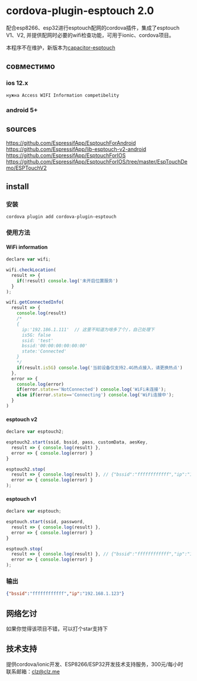 # cordova-plugin-esptouch 2.0
配合esp8266、esp32进行esptouch配网的cordova插件，集成了esptouch V1、V2, 并提供配网时必要的wifi检查功能，可用于ionic、cordova项目。  

本程序不在维护，新版本为[capacitor-esptouch](https://github.com/coloz/capacitor-esptouch)  
  
## совместимо
### ios 12.x  
    нужна Access WIFI Information competibelity
    
### android 5+  

## sources
https://github.com/EspressifApp/EsptouchForAndroid  
https://github.com/EspressifApp/lib-esptouch-v2-android  
https://github.com/EspressifApp/EsptouchForIOS  
https://github.com/EspressifApp/EsptouchForIOS/tree/master/EspTouchDemo/ESPTouchV2  

## install
### 安装  
```
cordova plugin add cordova-plugin-esptouch
```

### 使用方法 
#### WiFi information 
```javascript
declare var wifi;

wifi.checkLocation( 
  result => { 
    if(!result) console.log('未开启位置服务')
  }
);

wifi.getConnectedInfo(
  result => { 
    console.log(result)
    /*
    {
      ip:'192.186.1.111'  // 这里不知道为啥多了个/，自己处理下
      is5G: false
      ssid: 'test'
      bssid:'00:00:00:00:00:00'
      state:'Connected'
    }
    */
    if(result.is5G) console.log('当前设备仅支持2.4G热点接入，请更换热点')
  }, 
  error => { 
    console.log(error) 
    if(error.state=='NotConnected') console.log('WiFi未连接');
    else if(error.state=='Connecting') console.log('WiFi连接中');
  }
)

```
#### esptouch v2
```javascript
declare var esptouch2;

esptouch2.start(ssid, bssid, pass, customData, aesKey,
  result => { console.log(result) }, 
  error => { console.log(error) }
}

esptouch2.stop(
  result => { console.log(result) }, // {"bssid":"ffffffffffff","ip":"192.168.1.123"}
  error => { console.log(error) }
);

```
#### esptouch v1
```javascript
declare var esptouch;

esptouch.start(ssid, password, 
  result => { console.log(result) }, 
  error => { console.log(error) }
}

esptouch.stop(
  result => { console.log(result) }, // {"bssid":"ffffffffffff","ip":"192.168.1.123"}
  error => { console.log(error) }
);
```


### 输出  
```json
{"bssid":"ffffffffffff","ip":"192.168.1.123"}
```

## 网络乞讨  
如果你觉得该项目不错，可以打个star支持下  

## 技术支持  
提供cordova/ionic开发、ESP8266/ESP32开发技术支持服务，300元/每小时  
联系邮箱：clz@clz.me  

